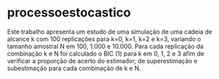 # processoestocastico
Este trabalho apresenta um estudo de uma simulação de uma cadeia de alcance k com 100 replicações para k=0, k=1, k=2 e k=3, variando o tamanho amostral N em 100, 1.000 e 10.000. Para cada replicação da combinação k e N foi calculado o BIC (1)  para k em 0, 1, 2 e 3 afim de verificar a proporção de acerto do estimador, de superestimação e subestimação para cada combinação de k e N.
